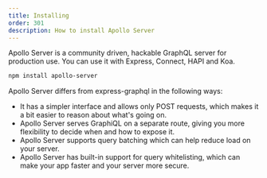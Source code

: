 ```yaml
---
title: Installing
order: 301
description: How to install Apollo Server
---
```


Apollo Server is a community driven, hackable GraphQL server for production use. You can use it with Express, Connect, HAPI and Koa.


```txt
npm install apollo-server
```

Apollo Server differs from express-graphql in the following ways:
- It has a simpler interface and allows only POST requests, which makes it a bit easier to reason about what's going on.
- Apollo Server serves GraphiQL on a separate route, giving you more flexibility to decide when and how to expose it.
- Apollo Server supports query batching which can help reduce load on your server.
- Apollo Server has built-in support for query whitelisting, which can make your app faster and your server more secure.
